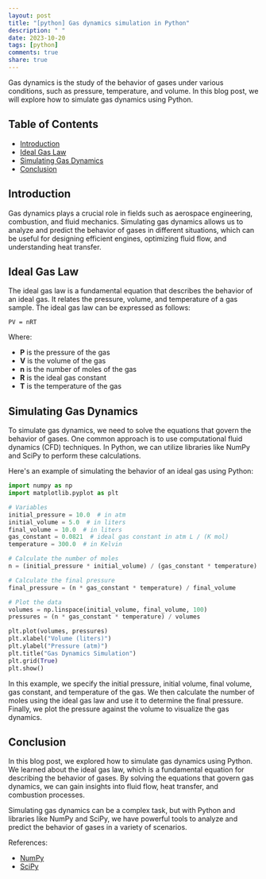 ```yaml
---
layout: post
title: "[python] Gas dynamics simulation in Python"
description: " "
date: 2023-10-20
tags: [python]
comments: true
share: true
---
```


Gas dynamics is the study of the behavior of gases under various conditions, such as pressure, temperature, and volume. In this blog post, we will explore how to simulate gas dynamics using Python.

## Table of Contents
- [Introduction](#introduction)
- [Ideal Gas Law](#ideal-gas-law)
- [Simulating Gas Dynamics](#simulating-gas-dynamics)
- [Conclusion](#conclusion)

## Introduction

Gas dynamics plays a crucial role in fields such as aerospace engineering, combustion, and fluid mechanics. Simulating gas dynamics allows us to analyze and predict the behavior of gases in different situations, which can be useful for designing efficient engines, optimizing fluid flow, and understanding heat transfer.

## Ideal Gas Law

The ideal gas law is a fundamental equation that describes the behavior of an ideal gas. It relates the pressure, volume, and temperature of a gas sample. The ideal gas law can be expressed as follows:

```
PV = nRT
```

Where:
- **P** is the pressure of the gas
- **V** is the volume of the gas
- **n** is the number of moles of the gas
- **R** is the ideal gas constant
- **T** is the temperature of the gas

## Simulating Gas Dynamics

To simulate gas dynamics, we need to solve the equations that govern the behavior of gases. One common approach is to use computational fluid dynamics (CFD) techniques. In Python, we can utilize libraries like NumPy and SciPy to perform these calculations.

Here's an example of simulating the behavior of an ideal gas using Python:

```python
import numpy as np
import matplotlib.pyplot as plt

# Variables
initial_pressure = 10.0  # in atm
initial_volume = 5.0  # in liters
final_volume = 10.0  # in liters
gas_constant = 0.0821  # ideal gas constant in atm L / (K mol)
temperature = 300.0  # in Kelvin

# Calculate the number of moles
n = (initial_pressure * initial_volume) / (gas_constant * temperature)

# Calculate the final pressure
final_pressure = (n * gas_constant * temperature) / final_volume

# Plot the data
volumes = np.linspace(initial_volume, final_volume, 100)
pressures = (n * gas_constant * temperature) / volumes

plt.plot(volumes, pressures)
plt.xlabel("Volume (liters)")
plt.ylabel("Pressure (atm)")
plt.title("Gas Dynamics Simulation")
plt.grid(True)
plt.show()
```

In this example, we specify the initial pressure, initial volume, final volume, gas constant, and temperature of the gas. We then calculate the number of moles using the ideal gas law and use it to determine the final pressure. Finally, we plot the pressure against the volume to visualize the gas dynamics.

## Conclusion

In this blog post, we explored how to simulate gas dynamics using Python. We learned about the ideal gas law, which is a fundamental equation for describing the behavior of gases. By solving the equations that govern gas dynamics, we can gain insights into fluid flow, heat transfer, and combustion processes.

Simulating gas dynamics can be a complex task, but with Python and libraries like NumPy and SciPy, we have powerful tools to analyze and predict the behavior of gases in a variety of scenarios.

References:
- [NumPy](https://numpy.org/)
- [SciPy](https://www.scipy.org/)